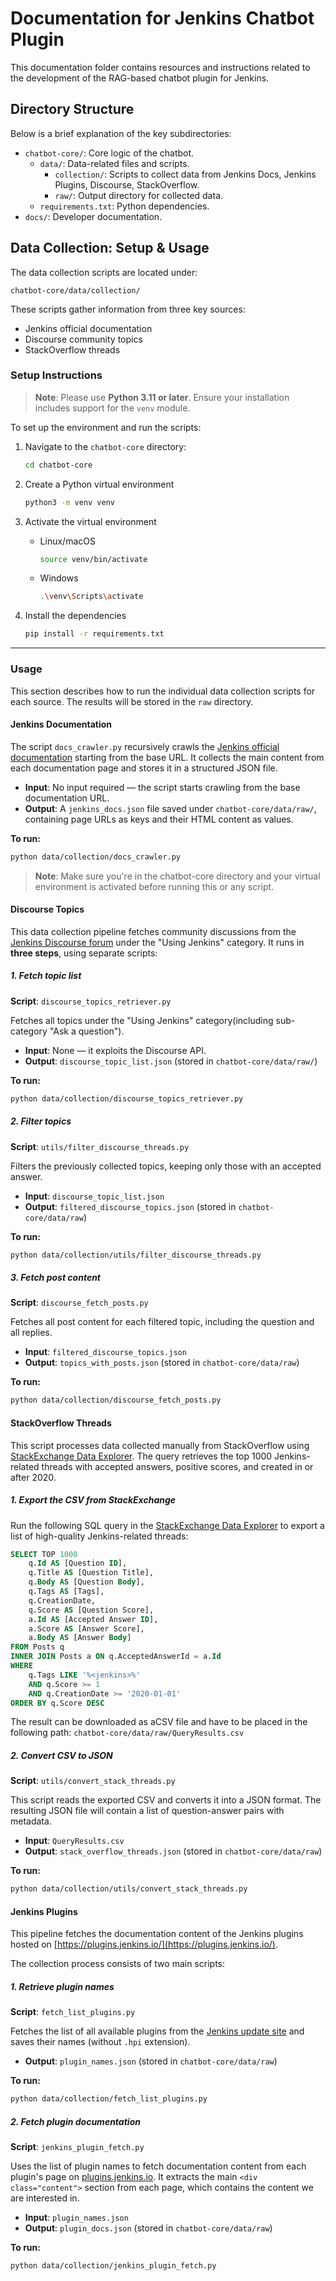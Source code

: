 # Documentation for Jenkins Chatbot Plugin

This documentation folder contains resources and instructions related to the development of the RAG-based chatbot plugin for Jenkins.

## Directory Structure

Below is a brief explanation of the key subdirectories:

- `chatbot-core/`: Core logic of the chatbot.
  - `data/`: Data-related files and scripts.
    - `collection/`: Scripts to collect data from Jenkins Docs, Jenkins Plugins, Discourse, StackOverflow.
    - `raw/`: Output directory for collected data.
  - `requirements.txt`: Python dependencies.
- `docs/`: Developer documentation.

## Data Collection: Setup & Usage

The data collection scripts are located under:

```
chatbot-core/data/collection/
```

These scripts gather information from three key sources:
- Jenkins official documentation
- Discourse community topics
- StackOverflow threads

### Setup Instructions

> **Note**:
> Please use **Python 3.11 or later**. Ensure your installation includes support for the `venv` module.

To set up the environment and run the scripts:

1. Navigate to the `chatbot-core` directory:
    ```bash
    cd chatbot-core
    ```

2. Create a Python virtual environment
    ```bash
    python3 -m venv venv
    ```

3. Activate the virtual environment
    - Linux/macOS
        ```bash
        source venv/bin/activate
        ```
    - Windows
        ```bash
        .\venv\Scripts\activate
        ```
4. Install the dependencies
    ```bash
    pip install -r requirements.txt
    ```
---

### Usage

This section describes how to run the individual data collection scripts for each source. The results will be stored in the `raw` directory.

#### Jenkins Documentation

The script `docs_crawler.py` recursively crawls the [Jenkins official documentation](https://www.jenkins.io/doc/) starting from the base URL. It collects the main content from each documentation page and stores it in a structured JSON file.

- **Input**: No input required — the script starts crawling from the base documentation URL.
- **Output**: A `jenkins_docs.json` file saved under `chatbot-core/data/raw/`, containing page URLs as keys and their HTML content as values.

**To run:**

```bash
python data/collection/docs_crawler.py
```

> **Note**: Make sure you're in the chatbot-core directory and your virtual environment is activated before running this or any script.

#### Discourse Topics

This data collection pipeline fetches community discussions from the [Jenkins Discourse forum](https://community.jenkins.io) under the "Using Jenkins" category. It runs in **three steps**, using separate scripts:

##### 1. Fetch topic list

**Script**: `discourse_topics_retriever.py`

Fetches all topics under the "Using Jenkins" category(including sub-category "Ask a question").

- **Input**: None — it exploits the Discourse API.
- **Output**: `discourse_topic_list.json` (stored in `chatbot-core/data/raw/`)

**To run:**
```bash
python data/collection/discourse_topics_retriever.py
```

##### 2. Filter topics

**Script**: `utils/filter_discourse_threads.py`

Filters the previously collected topics, keeping only those with an accepted answer.

- **Input**: `discourse_topic_list.json`
- **Output**: `filtered_discourse_topics.json` (stored in `chatbot-core/data/raw`)

**To run:**
```bash
python data/collection/utils/filter_discourse_threads.py
```

##### 3. Fetch post content

**Script**: `discourse_fetch_posts.py`

Fetches all post content for each filtered topic, including the question and all replies.

- **Input**: `filtered_discourse_topics.json` 
- **Output**: `topics_with_posts.json` (stored in `chatbot-core/data/raw`)

**To run:**
```bash
python data/collection/discourse_fetch_posts.py
```

#### StackOverflow Threads

This script processes data collected manually from StackOverflow using [StackExchange Data Explorer](https://data.stackexchange.com/stackoverflow/query/new). The query retrieves the top 1000 Jenkins-related threads with accepted answers, positive scores, and created in or after 2020.

##### 1. Export the CSV from StackExchange

Run the following SQL query in the [StackExchange Data Explorer](https://data.stackexchange.com/stackoverflow/query/new) to export a list of high-quality Jenkins-related threads:

```sql
SELECT TOP 1000
    q.Id AS [Question ID],
    q.Title AS [Question Title],
    q.Body AS [Question Body],
    q.Tags AS [Tags],
    q.CreationDate,
    q.Score AS [Question Score],
    a.Id AS [Accepted Answer ID],
    a.Score AS [Answer Score],
    a.Body AS [Answer Body]
FROM Posts q
INNER JOIN Posts a ON q.AcceptedAnswerId = a.Id
WHERE
    q.Tags LIKE '%<jenkins>%'
    AND q.Score >= 1
    AND q.CreationDate >= '2020-01-01'
ORDER BY q.Score DESC
```

The result can be downloaded as aCSV file and have to be placed in the following path: ```chatbot-core/data/raw/QueryResults.csv```

##### 2. Convert CSV to JSON

**Script**: `utils/convert_stack_threads.py`

This script reads the exported CSV and converts it into a JSON format. The resulting JSON file will contain a list of question-answer pairs with metadata.

- **Input**: `QueryResults.csv` 
- **Output**: `stack_overflow_threads.json` (stored in `chatbot-core/data/raw`)

**To run:**
```bash
python data/collection/utils/convert_stack_threads.py
```
#### Jenkins Plugins

This pipeline fetches the documentation content of the Jenkins plugins hosted on [https://plugins.jenkins.io/](https://plugins.jenkins.io/).

The collection process consists of two main scripts:

##### 1. Retrieve plugin names

**Script**: `fetch_list_plugins.py`

Fetches the list of all available plugins from the [Jenkins update site](https://updates.jenkins.io/experimental/latest/) and saves their names (without `.hpi` extension).

- **Output**: `plugin_names.json` (stored in `chatbot-core/data/raw`)

**To run:**
```bash
python data/collection/fetch_list_plugins.py
```

##### 2. Fetch plugin documentation

**Script**: `jenkins_plugin_fetch.py`

Uses the list of plugin names to fetch documentation content from each plugin's page on [plugins.jenkins.io](https://plugins.jenkins.io). It extracts the main `<div class="content">` section from each page, which contains the content we are interested in.

- **Input**: `plugin_names.json`
- **Output**: `plugin_docs.json` (stored in `chatbot-core/data/raw`)

**To run:**
```bash
python data/collection/jenkins_plugin_fetch.py
```